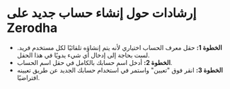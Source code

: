 # **إرشادات حول إنشاء حساب جديد على Zerodha**
- **الخطوة 1:** حقل معرف الحساب اختياري لأنه يتم إنشاؤه تلقائيًا لكل مستخدم فريد. لست بحاجة إلى إدخال أي شيء يدويًا في هذا الحقل.
- **الخطوة 2:** أدخل اسم حسابك بالكامل في حقل اسم الحساب.
- **الخطوة 3:** انقر فوق "تعيين" واستمر في استخدام حسابك الجديد عن طريق تعيينه افتراضيًا.